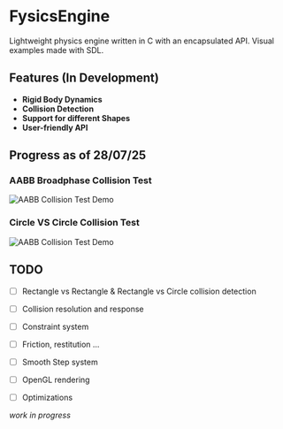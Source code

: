 # FysicsEngine
Lightweight physics engine written in C with an encapsulated API.
Visual examples made with SDL.

## Features (In Development)
- **Rigid Body Dynamics** 
- **Collision Detection**
- **Support for different Shapes**
- **User-friendly API**

## Progress as of 28/07/25
### AABB Broadphase Collision Test

![AABB Collision Test Demo](https://raw.githubusercontent.com/patrykmrozek/FysicsEngine/main/docs/static/videos/fyAABB_testOverlap.gif)

### Circle VS Circle Collision Test

![AABB Collision Test Demo](https://raw.githubusercontent.com/patrykmrozek/FysicsEngine/main/docs/static/videos/circlevscircle_test.gif)
## TODO 
- [ ] Rectangle vs Rectangle & Rectangle vs Circle collision detection
- [ ] Collision resolution and response
- [ ] Constraint system
- [ ] Friction, restitution ...
- [ ] Smooth Step system 
- [ ] OpenGL rendering
- [ ] Optimizations


*work in progress*

